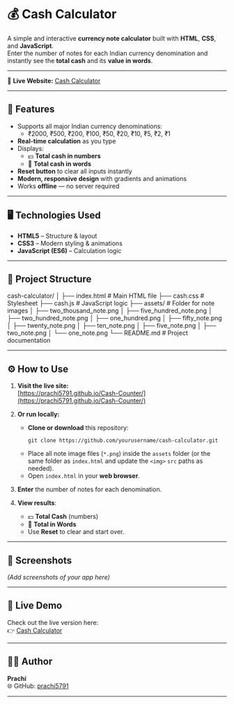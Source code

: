 <!-- You can visit this website using this link: 
https://prachi5791.github.io/Cash-Counter/ -->


# 💰 Cash Calculator

A simple and interactive **currency note calculator** built with **HTML**, **CSS**, and **JavaScript**.  
Enter the number of notes for each Indian currency denomination and instantly see the **total cash** and its **value in words**.

---

🔗 **Live Website:** [Cash Calculator](https://prachi5791.github.io/Cash-Counter/)

---

## 📌 **Features**

- Supports all major Indian currency denominations:
  - ₹2000, ₹500, ₹200, ₹100, ₹50, ₹20, ₹10, ₹5, ₹2, ₹1
- **Real-time calculation** as you type
- Displays:
  - 💵 **Total cash in numbers**
  - 📝 **Total cash in words**
- **Reset button** to clear all inputs instantly
- **Modern, responsive design** with gradients and animations
- Works **offline** — no server required

---

## 🖥️ **Technologies Used**

- **HTML5** – Structure & layout
- **CSS3** – Modern styling & animations
- **JavaScript (ES6)** – Calculation logic

---

## 📂 **Project Structure**

cash-calculator/
│
├── index.html # Main HTML file
├── cash.css # Stylesheet
├── cash.js # JavaScript logic
├── assets/ # Folder for note images
│ ├── two_thousand_note.png
│ ├── five_hundred_note.png
│ ├── two_hundred_note.png
│ ├── one_hundred.png
│ ├── fifty_note.png
│ ├── twenty_note.png
│ ├── ten_note.png
│ ├── five_note.png
│ ├── two_note.png
│ └── one_note.png
└── README.md # Project documentation

---

## ⚙️ **How to Use**

1. **Visit the live site:**  
   [https://prachi5791.github.io/Cash-Counter/](https://prachi5791.github.io/Cash-Counter/)

2. **Or run locally:**  
   - **Clone or download** this repository:
     ```
     git clone https://github.com/yourusername/cash-calculator.git
     ```
   - Place all note image files (`*.png`) inside the `assets` folder (or the same folder as `index.html` and update the `<img>` `src` paths as needed).
   - Open `index.html` in your **web browser**.

3. **Enter** the number of notes for each denomination.

4. **View results**:
   - 💵 **Total Cash** (numbers)
   - 📝 **Total in Words**
   - Use **Reset** to clear and start over.

---

## 📸 **Screenshots**

*(Add screenshots of your app here)*

---

## 🚀 **Live Demo**

Check out the live version here:  
👉 [Cash Calculator](https://prachi5791.github.io/Cash-Counter/)

---

## 👩‍💻 **Author**

**Prachi**  
🌐 GitHub: [prachi5791](https://github.com/prachi5791)

---
